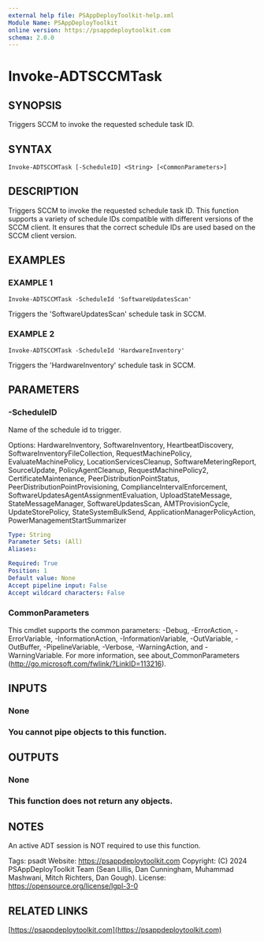 ```yaml
---
external help file: PSAppDeployToolkit-help.xml
Module Name: PSAppDeployToolkit
online version: https://psappdeploytoolkit.com
schema: 2.0.0
---
```


# Invoke-ADTSCCMTask

## SYNOPSIS
Triggers SCCM to invoke the requested schedule task ID.

## SYNTAX

```
Invoke-ADTSCCMTask [-ScheduleID] <String> [<CommonParameters>]
```

## DESCRIPTION
Triggers SCCM to invoke the requested schedule task ID.
This function supports a variety of schedule IDs compatible with different versions of the SCCM client.
It ensures that the correct schedule IDs are used based on the SCCM client version.

## EXAMPLES

### EXAMPLE 1
```
Invoke-ADTSCCMTask -ScheduleId 'SoftwareUpdatesScan'
```

Triggers the 'SoftwareUpdatesScan' schedule task in SCCM.

### EXAMPLE 2
```
Invoke-ADTSCCMTask -ScheduleId 'HardwareInventory'
```

Triggers the 'HardwareInventory' schedule task in SCCM.

## PARAMETERS

### -ScheduleID
Name of the schedule id to trigger.

Options: HardwareInventory, SoftwareInventory, HeartbeatDiscovery, SoftwareInventoryFileCollection, RequestMachinePolicy, EvaluateMachinePolicy, LocationServicesCleanup, SoftwareMeteringReport, SourceUpdate, PolicyAgentCleanup, RequestMachinePolicy2, CertificateMaintenance, PeerDistributionPointStatus, PeerDistributionPointProvisioning, ComplianceIntervalEnforcement, SoftwareUpdatesAgentAssignmentEvaluation, UploadStateMessage, StateMessageManager, SoftwareUpdatesScan, AMTProvisionCycle, UpdateStorePolicy, StateSystemBulkSend, ApplicationManagerPolicyAction, PowerManagementStartSummarizer

```yaml
Type: String
Parameter Sets: (All)
Aliases:

Required: True
Position: 1
Default value: None
Accept pipeline input: False
Accept wildcard characters: False
```

### CommonParameters
This cmdlet supports the common parameters: -Debug, -ErrorAction, -ErrorVariable, -InformationAction, -InformationVariable, -OutVariable, -OutBuffer, -PipelineVariable, -Verbose, -WarningAction, and -WarningVariable.
For more information, see about_CommonParameters (http://go.microsoft.com/fwlink/?LinkID=113216).

## INPUTS

### None
### You cannot pipe objects to this function.
## OUTPUTS

### None
### This function does not return any objects.
## NOTES
An active ADT session is NOT required to use this function.

Tags: psadt
Website: https://psappdeploytoolkit.com
Copyright: (C) 2024 PSAppDeployToolkit Team (Sean Lillis, Dan Cunningham, Muhammad Mashwani, Mitch Richters, Dan Gough).
License: https://opensource.org/license/lgpl-3-0

## RELATED LINKS

[https://psappdeploytoolkit.com](https://psappdeploytoolkit.com)
